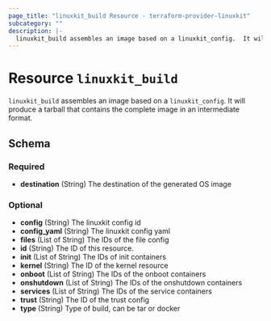 ```yaml
---
page_title: "linuxkit_build Resource - terraform-provider-linuxkit"
subcategory: ""
description: |-
  linuxkit_build assembles an image based on a linuxkit_config.  It will produce a tarball that contains the complete image in an intermediate format.
---
```


# Resource `linuxkit_build`

`linuxkit_build` assembles an image based on a `linuxkit_config`.  It will produce a tarball that contains the complete image in an intermediate format.



## Schema

### Required

- **destination** (String) The destination of the generated OS image

### Optional

- **config** (String) The linuxkit config id
- **config_yaml** (String) The linuxkit config yaml
- **files** (List of String) The IDs of the file config
- **id** (String) The ID of this resource.
- **init** (List of String) The IDs of init containers
- **kernel** (String) The ID of the kernel resource
- **onboot** (List of String) The IDs of the onboot containers
- **onshutdown** (List of String) The IDs of the onshutdown containers
- **services** (List of String) The IDs of the service containers
- **trust** (String) The ID of the trust config
- **type** (String) Type of build, can be tar or docker


